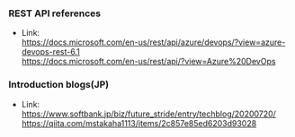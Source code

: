 ### REST API references
- Link:<br>
https://docs.microsoft.com/en-us/rest/api/azure/devops/?view=azure-devops-rest-6.1<br>
https://docs.microsoft.com/en-us/rest/api/?view=Azure%20DevOps

### Introduction blogs(JP)
- Link:<br>
https://www.softbank.jp/biz/future_stride/entry/techblog/20200720/<br>
https://qiita.com/mstakaha1113/items/2c857e85ed6203d93028

